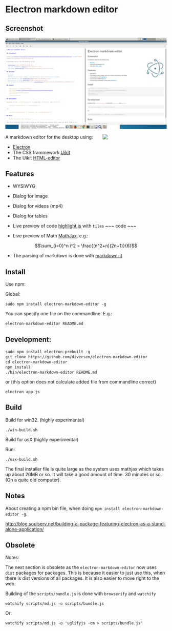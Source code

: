 # Electron markdown editor

## Screenshot

![Screenshot](assets/electron-markdown.png)

[<img src="https://cdn.rawgit.com/diversen/electron-markdown-editor/master/assets/electron-logo.svg" align="right" width="200">](http://electron.atom.io)

A markdown editor for the desktop using:

* [Electron](http://electron.atom.io/)
* The CSS frammework [Uikit](http://getuikit.com/) 
* The Uikit [HTML-editor](http://getuikit.com/docs/htmleditor.html)

## Features

* WYSIWYG
* Dialog for image
* Dialog for videos (mp4)
* Dialog for tables
* Live preview of code [highlight.js](https://highlightjs.org/) with `tiles` ~~~ code ~~~

* Live preview of Math [MathJax](https://www.mathjax.org/), e.g.:

$$\sum_{i=0}^n i^2 = \frac{(n^2+n)(2n+1)}{6}$$

* The parsing of markdown is done with [markdown-it](https://github.com/markdown-it/markdown-it) 

## Install

Use npm:

Global: 

    sudo npm install electron-markdown-editor -g
    
You can specify one file on the commandline. E.g.: 
    
    electron-markdown-editor README.md

## Development: 
	   
    sudo npm install electron-prebuilt -g
    git clone https://github.com/diversen/electron-markdown-editor
    cd electron-markdown-editor 
    npm install
    ./bin/electron-markdown-editor README.md
    
or (this option does not calculate added file from commandline correct) 

    electron app.js 


## Build

Build for win32. (highly experimental)

    ./win-build.sh

Build for osX (highly experimental)

Run:

	./osx-build.sh

The final installer file is quite large as the system uses mathjax which takes up about 20MB or so. It will take a good amount of time. 30 minutes or so. (On a quite old computer). 

## Notes

About creating a npm bin file, when doing `npm install electron-markdown-editor -g`. 

http://blog.soulserv.net/building-a-package-featuring-electron-as-a-stand-alone-application/


## Obsolete

Notes: 

The next section is obsolete as the `electron-markdown-editor` now uses `dist` packages for packages. This is because it easier to just use this, when there is dist versions of all packages. It is also easier to move right to the web. 

Building of the `scripts/bundle.js` is done with `browserify` and `watchify`

    watchify scripts/md.js -o scripts/bundle.js

Or: 

    watchify scripts/md.js -o 'uglifyjs -cm > scripts/bundle.js'

